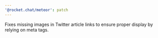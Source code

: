 ```yaml
---
'@rocket.chat/meteor': patch
---
```


Fixes missing images in Twitter article links to ensure proper display by relying on meta tags.

